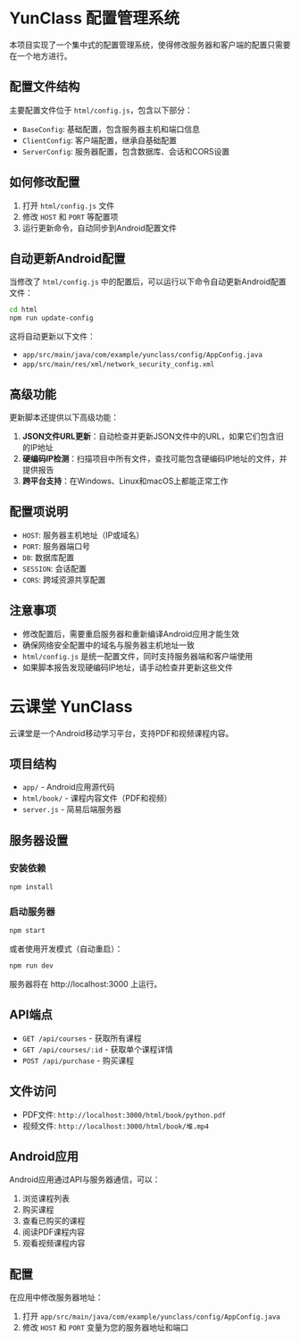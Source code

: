 # YunClass 配置管理系统

本项目实现了一个集中式的配置管理系统，使得修改服务器和客户端的配置只需要在一个地方进行。

## 配置文件结构

主要配置文件位于 `html/config.js`，包含以下部分：

- `BaseConfig`: 基础配置，包含服务器主机和端口信息
- `ClientConfig`: 客户端配置，继承自基础配置
- `ServerConfig`: 服务器配置，包含数据库、会话和CORS设置

## 如何修改配置

1. 打开 `html/config.js` 文件
2. 修改 `HOST` 和 `PORT` 等配置项
3. 运行更新命令，自动同步到Android配置文件

## 自动更新Android配置

当修改了 `html/config.js` 中的配置后，可以运行以下命令自动更新Android配置文件：

```bash
cd html
npm run update-config
```

这将自动更新以下文件：
- `app/src/main/java/com/example/yunclass/config/AppConfig.java`
- `app/src/main/res/xml/network_security_config.xml`

## 高级功能

更新脚本还提供以下高级功能：

1. **JSON文件URL更新**：自动检查并更新JSON文件中的URL，如果它们包含旧的IP地址
2. **硬编码IP检测**：扫描项目中所有文件，查找可能包含硬编码IP地址的文件，并提供报告
3. **跨平台支持**：在Windows、Linux和macOS上都能正常工作

## 配置项说明

- `HOST`: 服务器主机地址（IP或域名）
- `PORT`: 服务器端口号
- `DB`: 数据库配置
- `SESSION`: 会话配置
- `CORS`: 跨域资源共享配置

## 注意事项

- 修改配置后，需要重启服务器和重新编译Android应用才能生效
- 确保网络安全配置中的域名与服务器主机地址一致
- `html/config.js` 是统一配置文件，同时支持服务器端和客户端使用
- 如果脚本报告发现硬编码IP地址，请手动检查并更新这些文件 

# 云课堂 YunClass

云课堂是一个Android移动学习平台，支持PDF和视频课程内容。

## 项目结构

- `app/` - Android应用源代码
- `html/book/` - 课程内容文件（PDF和视频）
- `server.js` - 简易后端服务器

## 服务器设置

### 安装依赖

```bash
npm install
```

### 启动服务器

```bash
npm start
```

或者使用开发模式（自动重启）：

```bash
npm run dev
```

服务器将在 http://localhost:3000 上运行。

## API端点

- `GET /api/courses` - 获取所有课程
- `GET /api/courses/:id` - 获取单个课程详情
- `POST /api/purchase` - 购买课程

## 文件访问

- PDF文件: `http://localhost:3000/html/book/python.pdf`
- 视频文件: `http://localhost:3000/html/book/堆.mp4`

## Android应用

Android应用通过API与服务器通信，可以：

1. 浏览课程列表
2. 购买课程
3. 查看已购买的课程
4. 阅读PDF课程内容
5. 观看视频课程内容

## 配置

在应用中修改服务器地址：

1. 打开 `app/src/main/java/com/example/yunclass/config/AppConfig.java`
2. 修改 `HOST` 和 `PORT` 变量为您的服务器地址和端口 